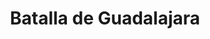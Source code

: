 ﻿---
title: "Batalla de Guadalajara"
permalink: periodes_668.html
layout: periode
dataInici: 1937-03-08
dataFi: 1937-03-23
sidebar: periodes
pares:
  - 24:
    title: "Guerra civil española"
    dataInici: "(1936-07-17)"
    dataFi: "(1939-04-01)"

fills:
jocsPrincipals:
  - title: "Between Two Flags: Guadalajara 1937"
    bggId: 14944
    dataInici: 
    dataFi: 

  - title: "Guadalajara"
    bggId: 23761
    dataInici: 
    dataFi: 

jocsEscenaris:
jocsEpoca:
  - title: "Spanish Civil War Battles: Jarama, Brunete, Penarroya and Guadalajara"
    bggId: 11673
    escenari: "Guadalajara"

jocsEpocaEscenaris:
---

